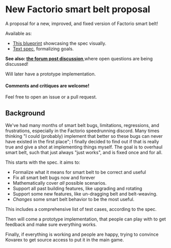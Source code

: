 # New Factorio smart belt proposal

A proposal for a new, improved, and fixed version of Factorio smart belt!

Available as:
- [This blueprint](showcase_blueprint.txt) showcasing the spec visually.
- [Text spec](smart_belt_spec.md), formalizing goals.

**See also: [the forum post discussion](https://forums.factorio.com/viewtopic.php?p=678133#p678133)**,where open questions are being discussed!

Will later have a prototype implementation.

#### Comments and critiques are welcome!
Feel free to open an issue or a pull request.

## Background

We've had many months of smart belt bugs, limitations, regressions, and frustrations, especially in the Factorio speedrunning discord. Many times thinking "I could (probably) implement that better so these bugs can never have existed in the first place"; I finally decided to find out if that is really true and give a shot at implementing things myself.
The goal is to overhaul smart belt, such that just always "just works", and is fixed once and for all.

This starts with the spec. it aims to:
- Formalize what it means for smart belt to be correct and useful
- Fix all smart belt bugs now and forever
- Mathematically cover _all_ possible scenarios.
- Support all past building features, like upgrading and rotating
- Support some new features, like un-dragging belt and belt-weaving.
- _Changes_ some smart belt behavior to be the most useful.

This includes a comprehensive list of test cases, according to the spec.

Then will come a prototype implementation, that people can play with to get feedback and make sure everything works.

Finally, if everything is working and people are happy, trying to convince Kovarex to get source access to put it in the main game.
